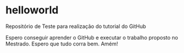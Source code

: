 # helloworld
Repositório de Teste para realização do tutorial do GitHub

Espero conseguir aprender o GitHub e executar o trabalho proposto no Mestrado. Espero que tudo corra bem. Amém!
